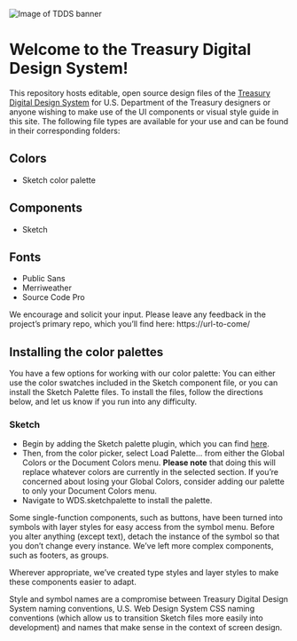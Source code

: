 ![Image of TDDS banner](https://repository-images.githubusercontent.com/214237081/8d4b8a80-f5b3-11e9-8be9-d08314457a48)

# Welcome to the Treasury Digital Design System!

This repository hosts editable, open source design files of the [Treasury Digital Design System](https://url-to-come/) for U.S. Department of the Treasury designers or anyone wishing to make use of the UI components or visual style guide in this site. The following file types are available for your use and can be found in their corresponding folders:

## Colors
- Sketch color palette

## Components
- Sketch

## Fonts
- Public Sans
- Merriweather
- Source Code Pro

We encourage and solicit your input. Please leave any feedback in the project’s primary repo, which you’ll find here: https://url-to-come/

## Installing the color palettes

You have a few options for working with our color palette: You can either use the color swatches included in the Sketch component file, or you can install the Sketch Palette files. To install the files, follow the directions below, and let us know if you run into any difficulty.

### Sketch

* Begin by adding the Sketch palette plugin, which you can find [here](https://github.com/andrewfiorillo/sketch-palettes).
* Then, from the color picker, select Load Palette... from either the Global Colors or the Document Colors menu. **Please note** that doing this will replace whatever colors are currently in the selected section. If you’re concerned about losing your Global Colors, consider adding our palette to only your Document Colors menu.
* Navigate to WDS.sketchpalette to install the palette.

Some single-function components, such as buttons, have been turned into symbols with layer styles for easy access from the symbol menu. Before you alter anything (except text), detach the instance of the symbol so that you don’t change every instance. We’ve left more complex components, such as footers, as groups.

Wherever appropriate, we’ve created type styles and layer styles to make these components easier to adapt.

Style and symbol names are a compromise between Treasury Digital Design System naming conventions, U.S. Web Design System CSS naming conventions (which allow us to transition Sketch files more easily into development) and names that make sense in the context of screen design.
